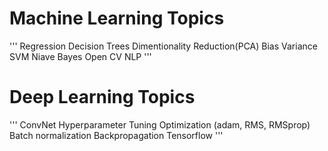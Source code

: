 

# Machine Learning Topics

'''
Regression
Decision Trees
Dimentionality Reduction(PCA)
Bias Variance
SVM
Niave Bayes
Open CV
NLP
'''

# Deep Learning Topics
'''
ConvNet
Hyperparameter Tuning
Optimization (adam, RMS, RMSprop)
Batch normalization
Backpropagation
Tensorflow
'''

